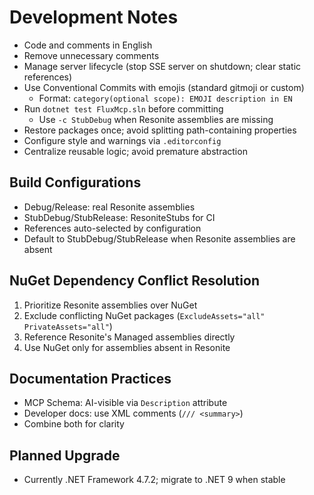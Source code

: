 # Development Notes

- Code and comments in English
- Remove unnecessary comments
- Manage server lifecycle (stop SSE server on shutdown; clear static references)
- Use Conventional Commits with emojis (standard gitmoji or custom)
  - Format: `category(optional scope): EMOJI description in EN`
- Run `dotnet test FluxMcp.sln` before committing
  - Use `-c StubDebug` when Resonite assemblies are missing
- Restore packages once; avoid splitting path-containing properties
- Configure style and warnings via `.editorconfig`
- Centralize reusable logic; avoid premature abstraction

## Build Configurations

- Debug/Release: real Resonite assemblies
- StubDebug/StubRelease: ResoniteStubs for CI
- References auto-selected by configuration
- Default to StubDebug/StubRelease when Resonite assemblies are absent

## NuGet Dependency Conflict Resolution

1. Prioritize Resonite assemblies over NuGet
2. Exclude conflicting NuGet packages (`ExcludeAssets="all" PrivateAssets="all"`)
3. Reference Resonite's Managed assemblies directly
4. Use NuGet only for assemblies absent in Resonite

## Documentation Practices

- MCP Schema: AI-visible via `Description` attribute
- Developer docs: use XML comments (`/// <summary>`)
- Combine both for clarity

## Planned Upgrade

- Currently .NET Framework 4.7.2; migrate to .NET 9 when stable
